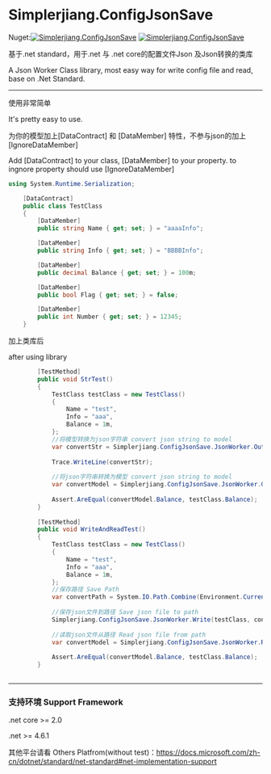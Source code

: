 # Simplerjiang.ConfigJsonSave


Nuget:[![Simplerjiang.ConfigJsonSave](https://img.shields.io/nuget/v/Simplerjiang.ConfigJsonSave.svg)](https://www.nuget.org/packages/Simplerjiang.ConfigJsonSave/)
[![Simplerjiang.ConfigJsonSave](https://img.shields.io/nuget/dt/Simplerjiang.ConfigJsonSave.svg)](https://www.nuget.org/packages/Simplerjiang.ConfigJsonSave/)



基于.net standard，用于.net 与 .net core的配置文件Json 及Json转换的类库

A Json Worker Class library, most easy way for write config file and read, base on .Net Standard. 

---

使用非常简单

It's pretty easy to use.


为你的模型加上[DataContract] 和 [DataMember] 特性，不参与json的加上[IgnoreDataMember]

Add [DataContract]  to your class,  [DataMember] to your property. to ingnore property should use [IgnoreDataMember]

```c#
using System.Runtime.Serialization; 

    [DataContract]
    public class TestClass
    {
        [DataMember]
        public string Name { get; set; } = "aaaaInfo";

        [DataMember]
        public string Info { get; set; } = "BBBBInfo";

        [DataMember]
        public decimal Balance { get; set; } = 100m;

        [DataMember]
        public bool Flag { get; set; } = false;

        [DataMember]
        public int Number { get; set; } = 12345;
    }
```

加上类库后

after using library

```c#
        [TestMethod]
        public void StrTest()
        {
            TestClass testClass = new TestClass()
            {
                Name = "test",
                Info = "aaa",
                Balance = 1m,
            };
            //将模型转换为json字符串 convert json string to model
            var convertStr = Simplerjiang.ConfigJsonSave.JsonWorker.Out<TestClass>(testClass); 
            
            Trace.WriteLine(convertStr);
            
            //将json字符串转换为模型 convert json string to model
            var convertModel = Simplerjiang.ConfigJsonSave.JsonWorker.Get<TestClass>(convertStr);
            
            Assert.AreEqual(convertModel.Balance, testClass.Balance);
        }
        
        [TestMethod]
        public void WriteAndReadTest()
        {
            TestClass testClass = new TestClass()
            {
                Name = "test",
                Info = "aaa",
                Balance = 1m,
            };
            //保存路径 Save Path
            var convertPath = System.IO.Path.Combine(Environment.CurrentDirectory, "test.json");
            
            //保存json文件到路径 Save json file to path
            Simplerjiang.ConfigJsonSave.JsonWorker.Write(testClass, convertPath);
            
            //读取json文件从路径 Read json file from path
            var convertModel = Simplerjiang.ConfigJsonSave.JsonWorker.Read<TestClass>(convertPath);
            
            Assert.AreEqual(convertModel.Balance, testClass.Balance);
        }
        
```
---

### 支持环境 Support Framework

.net core >= 2.0

.net >= 4.6.1

其他平台请看 Others Platfrom(without test)：https://docs.microsoft.com/zh-cn/dotnet/standard/net-standard#net-implementation-support
